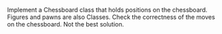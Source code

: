 Implement a Chessboard class that holds positions on the chessboard. Figures and pawns are also  Classes. Check the correctness of the moves on the chessboard. 
Not the best solution.
